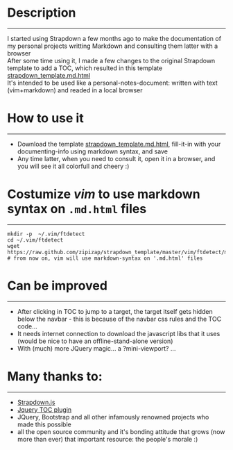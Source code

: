 # Description 
------------
I started using Strapdown a few months ago to make the documentation of my personal projects writting Markdown and consulting them latter with a browser  
After some time using it, I made a few changes to the original Strapdown template to add a TOC, which resulted in this template [strapdown_template.md.html]  
It's intended to be used like a personal-notes-document:  written with text (vim+markdown) and readed in a local browser  


# How to use it
------------
  + Download the template [strapdown_template.md.html],  fill-it-in with your documenting-info using markdown syntax, and save    
  + Any time latter, when you need to consult it, open it in a browser, and you will see it all colorfull and cheery :)    


# Costumize *vim* to use markdown syntax on `.md.html` files
------------
```
mkdir -p  ~/.vim/ftdetect 
cd ~/.vim/ftdetect
wget https://raw.github.com/zipizap/strapdown_template/master/vim/ftdetect/md.html.vim  
# from now on, vim will use markdown-syntax on '.md.html' files
```

# Can be improved
------------
  + After clicking in TOC to jump to a target, the target itself gets hidden below the navbar - this is because of the navbar css rules and the TOC code...
  + It needs internet connection to download the javascript libs that it uses (would be nice to have an offline-stand-alone version)
  + With (much) more JQuery magic...  a ?mini-viewport? ... 


# Many thanks to:
-----------
  + [Strapdown.js](http://strapdownjs.com/)
  + [Jquery TOC plugin](http://projects.jga.me/toc/#toc0)
  + JQuery, Bootstrap and all other infamously renowned projects who made this possible
  + all the open source community and it's bonding attitude that grows (now more than ever) that important resource: the people's morale :)



[strapdown_template.md.html]:https://github.com/zipizap/strapdown_template/raw/master/strapdown_template.md.html 
